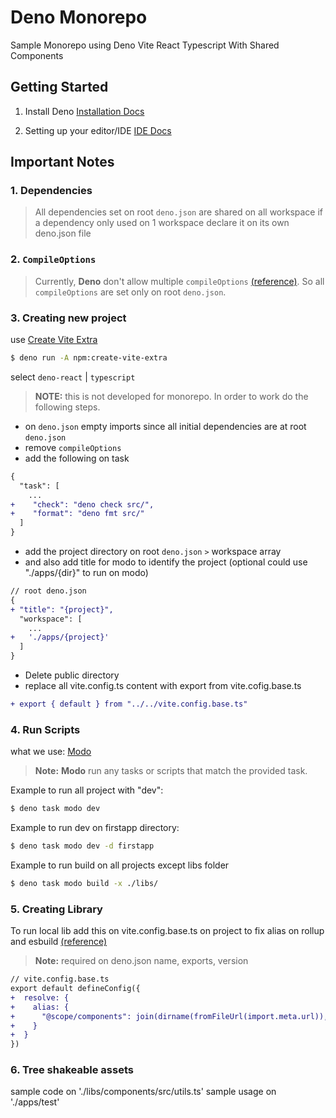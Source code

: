 # Deno Monorepo

Sample Monorepo using Deno Vite React Typescript With Shared Components

## Getting Started

1. Install Deno
   [Installation Docs](https://docs.deno.com/runtime/getting_started/installation)

2. Setting up your editor/IDE
   [IDE Docs](https://docs.deno.com/runtime/getting_started/setup_your_environment/#setting-up-your-editor%2Fide)

## Important Notes

### 1. Dependencies

> All dependencies set on root `deno.json` are shared on all workspace if a
> dependency only used on 1 workspace declare it on its own deno.json file

### 2. `CompileOptions`

> Currently, **Deno** don't allow multiple `compileOptions`
> [(reference)](https://docs.deno.com/runtime/fundamentals/workspaces/#configuring-built-in-deno-tools:~:text=Notes-,compilerOptions,-%E2%9C%85).
> So all `compileOptions` are set only on root `deno.json`.

### 3. Creating new project

use [Create Vite Extra](https://github.com/bluwy/create-vite-extra)

```bash
$ deno run -A npm:create-vite-extra
```

select `deno-react` | `typescript`

> **NOTE:** this is not developed for monorepo. In order to work do the
> following steps.

- on `deno.json` empty imports since all initial dependencies are at root
  `deno.json`
- remove `compileOptions`
- add the following on task

```diff
{
  "task": [
    ...
+    "check": "deno check src/",
+    "format": "deno fmt src/"
  ]
}
```

- add the project directory on root `deno.json` `>` workspace array
- and also add title for modo to identify the project (optional could use
  "./apps/{dir}" to run on modo)

```diff
// root deno.json
{
+ "title": "{project}",
  "workspace": [
    ...
+   './apps/{project}'
  ]
}
```

- Delete public directory
- replace all vite.config.ts content with export from vite.cofig.base.ts

```diff
+ export { default } from "../../vite.config.base.ts"
```

### 4. Run Scripts

what we use: [Modo](https://jsr.io/@quffe/modo)

> **Note:** **Modo** run any tasks or scripts that match the provided task.

Example to run all project with "dev":

```bash
$ deno task modo dev
```

Example to run dev on firstapp directory:

```bash
$ deno task modo dev -d firstapp
```

Example to run build on all projects except libs folder

```bash
$ deno task modo build -x ./libs/
```

### 5. Creating Library

To run local lib add this on vite.config.base.ts on project to fix alias on
rollup and esbuild
[(reference)](https://github.com/denoland/deno-vite-plugin/issues/19#issue-2596281103)

> **Note:** required on deno.json name, exports, version

```diff
// vite.config.base.ts
export default defineConfig({
+  resolve: {
+    alias: {
+      "@scope/components": join(dirname(fromFileUrl(import.meta.url)), "../../libs/components/mod.tsx")
+    }
+  }
})
```

### 6. Tree shakeable assets

sample code on './libs/components/src/utils.ts' sample usage on './apps/test'
